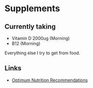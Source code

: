 # Supplements
## Currently taking
- Vitamin D 2000ug (Morning)
- B12 (Morning)

Everything else I try to get from food.

## Links
- [Optimum Nutrition Recommendations](https://nutritionfacts.org/2011/09/12/dr-gregers-2011-optimum-nutrition-recommendations/)